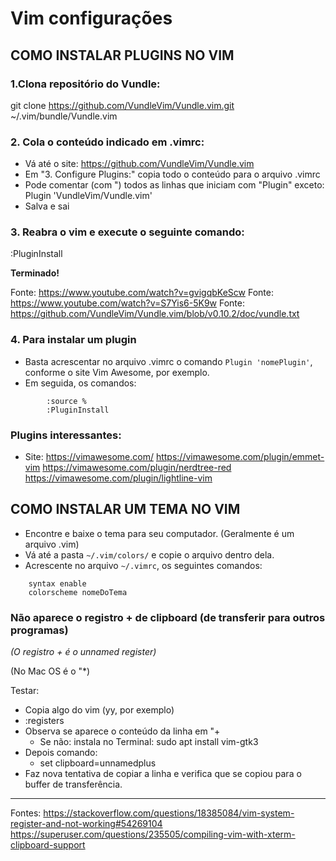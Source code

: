 # Vim configurações


## COMO INSTALAR PLUGINS NO VIM

### 1.Clona repositório do Vundle:
git clone https://github.com/VundleVim/Vundle.vim.git ~/.vim/bundle/Vundle.vim

### 2. Cola o conteúdo indicado em .vimrc:
- Vá até o site: https://github.com/VundleVim/Vundle.vim
- Em "3. Configure Plugins:" copia todo o conteúdo para o arquivo .vimrc
- Pode comentar (com ") todos as linhas que iniciam com "Plugin" exceto:
    Plugin 'VundleVim/Vundle.vim'
- Salva e sai


### 3. Reabra o vim e execute o seguinte comando:
:PluginInstall

**Terminado!**

Fonte: https://www.youtube.com/watch?v=gvigqbKeScw
Fonte: https://www.youtube.com/watch?v=S7Yis6-5K9w
Fonte: https://github.com/VundleVim/Vundle.vim/blob/v0.10.2/doc/vundle.txt


### 4. Para instalar um plugin
- Basta acrescentar no arquivo .vimrc o comando `Plugin 'nomePlugin'`, conforme o site Vim Awesome, por exemplo.
- Em seguida, os comandos:
     
```
        :source %
        :PluginInstall
```

### Plugins interessantes:
- Site: https://vimawesome.com/
https://vimawesome.com/plugin/emmet-vim
https://vimawesome.com/plugin/nerdtree-red
https://vimawesome.com/plugin/lightline-vim


## COMO INSTALAR UM TEMA NO VIM
- Encontre e baixe o tema para seu computador. (Geralmente é um arquivo .vim)
- Vá até a pasta `~/.vim/colors/` e copie o arquivo dentro dela.
- Acrescente no arquivo `~/.vimrc`, os seguintes comandos:

```
    syntax enable
    colorscheme nomeDoTema
```




### Não aparece o registro + de clipboard (de transferir para outros programas)
*(O registro + é o unnamed register)*

(No Mac OS é o "*)

Testar:

- Copia algo do vim (yy, por exemplo)
- :registers
- Observa se aparece o conteúdo da linha em "+
	- Se não: instala no Terminal: sudo apt install vim-gtk3
- Depois comando:
	- set clipboard=unnamedplus
- Faz nova tentativa de copiar a linha e verifica que se copiou para o buffer de transferência.


---

Fontes:
https://stackoverflow.com/questions/18385084/vim-system-register-and-not-working#54269104
https://superuser.com/questions/235505/compiling-vim-with-xterm-clipboard-support




